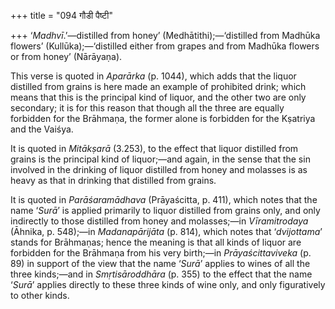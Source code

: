 +++
title = "094 गौडी पैष्टी"

+++
‘*Madhvī*.’—distilled from honey’ (Medhātithi);—‘distilled from Madhūka
flowers’ (Kullūka);—‘distilled either from grapes and from Madhūka
flowers or from honey’ (Nārāyaṇa).

This verse is quoted in *Aparārka* (p. 1044), which adds that the liquor
distilled from grains is here made an example of prohibited drink; which
means that this is the principal kind of liquor, and the other two are
only secondary; it is for this reason that though all the three are
equally forbidden for the Brāhmaṇa, the former alone is forbidden for
the Kṣatriya and the Vaiśya.

It is quoted in *Mitākṣarā* (3.253), to the effect that liquor distilled
from grains is the principal kind of liquor;—and again, in the sense
that the sin involved in the drinking of liquor distilled from honey and
molasses is as heavy as that in drinking that distilled from grains.

It is quoted in *Parāśaramādhava* (Prāyaścitta, p. 411), which notes
that the name ‘*Surā*’ is applied primarily to liquor distilled from
grains only, and only indirectly to those distilled from honey and
molasses;—in *Vīramitrodaya* (Āhnika, p. 548);—in *Madanapārijāta* (p.
814), which notes that ‘*dvijottama*’ stands for Brāhmaṇas; hence the
meaning is that all kinds of liquor are forbidden for the Brāhmaṇa from
his very birth;—in *Prāyaścittaviveka* (p. 89) in support of the view
that the name ‘*Surā*’ applies to wines of all the three kinds;—and in
*Smṛtisāroddhāra* (p. 355) to the effect that the name ‘*Surā*’ applies
directly to these three kinds of wine only, and only figuratively to
other kinds.


